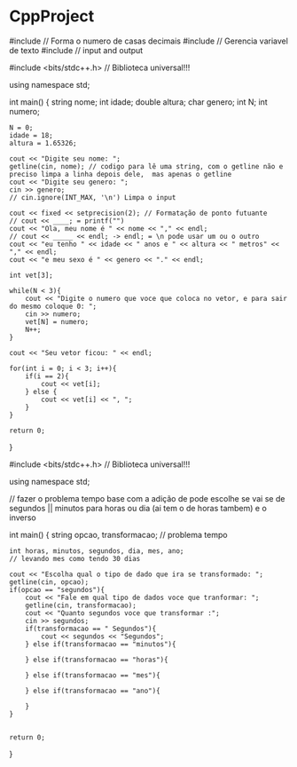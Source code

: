 # CppProject

#include <iomanip> // Forma o numero de casas decimais
#include <string> // Gerencia variavel de texto
#include <iostream> // input and output

#include <bits/stdc++.h> // Biblioteca universal!!! 

using namespace std;

int main()
{
    string nome;
    int idade;
    double altura;
    char genero;
    int N;
    int numero;
    
    N = 0;
    idade = 18;
    altura = 1.65326;
    
    cout << "Digite seu nome: ";
    getline(cin, nome); // codigo para lê uma string, com o getline não e preciso limpa a linha depois dele,  mas apenas o getline
    cout << "Digite seu genero: ";
    cin >> genero;
    // cin.ignore(INT_MAX, '\n') Limpa o input

    cout << fixed << setprecision(2); // Formatação de ponto futuante
    // cout << ____; = printf("")
    cout << "Ola, meu nome é " << nome << "," << endl;
    // cout << _____ << endl; -> endl; = \n pode usar um ou o outro
    cout << "eu tenho " << idade << " anos e " << altura << " metros" << "," << endl;
    cout << "e meu sexo é " << genero << "." << endl;
    
    int vet[3];
    
    while(N < 3){
        cout << "Digite o numero que voce que coloca no vetor, e para sair do mesmo coloque 0: ";
        cin >> numero;
        vet[N] = numero;
        N++;
    }
    
    cout << "Seu vetor ficou: " << endl;
    
    for(int i = 0; i < 3; i++){
        if(i == 2){
            cout << vet[i];
        } else {
            cout << vet[i] << ", ";
        }
    }
    
    return 0;
}


















#include <bits/stdc++.h> // Biblioteca universal!!! 

using namespace std;

// fazer o problema tempo base com a adição de pode escolhe se vai se de segundos || minutos para horas ou dia (ai tem o de horas tambem) e o inverso

int main()
{
    string opcao, transformacao;
    // problema tempo
    
    int horas, minutos, segundos, dia, mes, ano;
    // levando mes como tendo 30 dias
    
    cout << "Escolha qual o tipo de dado que ira se transformado: ";
    getline(cin, opcao);
    if(opcao == "segundos"){
        cout << "Fale em qual tipo de dados voce que tranformar: ";
        getline(cin, transformacao);
        cout << "Quanto segundos voce que transformar :";
        cin >> segundos;
        if(transformacao == " Segundos"){
            cout << segundos << "Segundos";
        } else if(transformacao == "minutos"){
            
        } else if(transformacao == "horas"){
            
        } else if(transformacao == "mes"){
            
        } else if(transformacao == "ano"){
            
        }
    }
    
    
    return 0;
}

